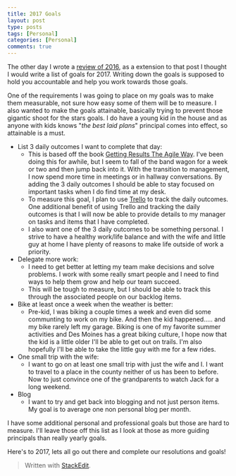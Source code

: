```yaml
---
title: 2017 Goals
layout: post
type: posts
tags: [Personal]
categories: [Personal]
comments: true
---
```


The other day I wrote a [review of 2016](http://ajrawson.com/personal/2017/01/04/2016-Year-in-Review.html), as a extension to that post I thought I would write a list of goals for 2017.  Writing down the goals is supposed to hold you accountable and help you work towards those goals.

One of the requirements I was going to place on my goals was to make them measurable, not sure how easy some of them will be to measure.  I also wanted to make the goals attainable, basically trying to prevent those gigantic shoot for the stars goals.  I do have a young kid in the house and as anyone with kids knows "_the best laid plans_" principal comes into effect, so attainable is a must.

+ List 3 daily outcomes I want to complete that day:
	+ This is based off the book [Getting Results The Agile Way](https://www.amazon.com/Getting-Results-Agile-Way-Personal/dp/0984548203).  I've been doing this for awhile, but I seem to fall of the band wagon for a week or two and then jump back into it.  With the transition to management, I now spend more time in meetings or in hallway conversations.  By adding the 3 daily outcomes I should be able to stay focused on important tasks when I do find time at my desk.
	+ To measure this goal, I plan to use [Trello](https://trello.com/) to track the daily outcomes.  One additional benefit of using Trello and tracking the daily outcomes is that I will now be able to provide details to my manager on tasks and items that I have completed.
	+ I also want one of the 3 daily outcomes to be something personal.  I strive to have a healthy work/life balance and with the wife and little guy at home I have plenty of reasons to make life outside of work a priority.
+ Delegate more work:
	+ I need to get better at letting my team make decisions and solve problems.  I work with some really smart people and I need to find ways to help them grow and help our team succeed.  
	+ This will be tough to measure, but I should be able to track this through the associated people on our backlog items.  
+ Bike at least once a week when the weather is better:
	+ Pre-kid, I was biking a couple times a week and even did some communting to work on my bike.  And then the kid happened..... and my bike rarely left my garage.  Biking is one of my favorite summer activities and Des Moines has a great biking culture, I hope now that the kid is a little older I'll be able to get out on trails.  I'm also hopefully I'll be able to take the little guy with me for a few rides.
+ One small trip with the wife:
	+ I want to go on at least one small trip with just the wife and I.  I want to travel to a place in the county neither of us has been to before.  Now to just convince one of the grandparents to watch Jack for a long weekend.
+ Blog
	+ I want to try and get back into blogging and not just person items.  My goal is to average one non personal blog per month.

I have some additional personal and professional goals but those are hard to measure.  I'll leave those off this list as I look at those as more guiding principals than really yearly goals.

Here's to 2017, lets all go out there and complete our resolutions and goals!

> Written with [StackEdit](https://stackedit.io/).
